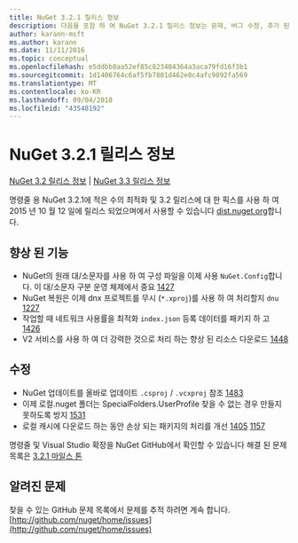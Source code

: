 ```yaml
---
title: NuGet 3.2.1 릴리스 정보
description: 다음을 포함 하 여 NuGet 3.2.1 릴리스 정보는 문제, 버그 수정, 추가 된 기능 및 Dcr 알려져 있습니다.
author: karann-msft
ms.author: karann
ms.date: 11/11/2016
ms.topic: conceptual
ms.openlocfilehash: e5ddbb8aa52ef85c823404364a3aca79fd16f3b1
ms.sourcegitcommit: 1d1406764c6af5fb7801d462e0c4afc9092fa569
ms.translationtype: MT
ms.contentlocale: ko-KR
ms.lasthandoff: 09/04/2018
ms.locfileid: "43548192"
---
```

# <a name="nuget-321-release-notes"></a>NuGet 3.2.1 릴리스 정보

[NuGet 3.2 릴리스 정보](../release-notes/nuget-3.2.md) | [NuGet 3.3 릴리스 정보](../release-notes/nuget-3.3.md)

명령줄 용 NuGet 3.2.1에 적은 수의 최적화 및 3.2 릴리스에 대 한 픽스를 사용 하 여 2015 년 10 월 12 일에 릴리스 되었으며에서 사용할 수 있습니다 [dist.nuget.org](http://dist.nuget.org/index.html)합니다.

## <a name="improvements"></a>향상 된 기능

* NuGet의 원래 대/소문자를 사용 하 여 구성 파일을 이제 사용 `NuGet.Config`합니다.  이 대/소문자 구분 운영 체제에서 중요 [1427](https://github.com/NuGet/Home/issues/1427)
* NuGet 복원은 이제 dnx 프로젝트를 무시 (`*.xproj`)를 사용 하 여 처리할지 `dnu` [1227](https://github.com/NuGet/Home/issues/1227)
* 작업할 때 네트워크 사용률을 최적화 `index.json` 등록 데이터를 패키지 하 고 [1426](https://github.com/NuGet/Home/issues/1426)
* V2 서비스를 사용 하 여 더 강력한 것으로 처리 하는 향상 된 리소스 다운로드 [1448](https://github.com/NuGet/Home/issues/1448)

## <a name="fixes"></a>수정

* NuGet 업데이트를 올바로 업데이트 `.csproj` / `.vcxproj` 참조 [1483](https://github.com/NuGet/Home/issues/1483)
* 이제 로컬.nuget 폴더는 SpecialFolders.UserProfile 찾을 수 없는 경우 만들지 못하도록 방지 [1531](https://github.com/NuGet/Home/issues/1531)
* 로컬 캐시에 다운로드 하는 동안 손상 되는 패키지의 처리를 개선 [1405](https://github.com/NuGet/Home/issues/1405) [1157](https://github.com/NuGet/Home/issues/1157)

명령줄 및 Visual Studio 확장을 NuGet GitHub에서 확인할 수 있습니다 해결 된 문제 목록은 [3.2.1 마일스 톤](https://github.com/NuGet/Home/issues?q=milestone%3A3.2.1+is%3Aclosed)

## <a name="known-issues"></a>알려진 문제

찾을 수 있는 GitHub 문제 목록에서 문제를 추적 하려면 계속 합니다. [http://github.com/nuget/home/issues](http://github.com/nuget/home/issues)